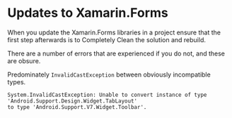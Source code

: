 # Updates to Xamarin.Forms

When you update the Xamarin.Forms libraries in a project ensure that the first step afterwards is to Completely Clean the solution and rebuild.

There are a number of errors that are experienced if you do not, and these are obsure.

Predominately  `InvalidCastException` between obviously incompatible types.

```
System.InvalidCastException: Unable to convert instance of type 'Android.Support.Design.Widget.TabLayout' 
to type 'Android.Support.V7.Widget.Toolbar'.
```
